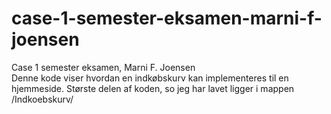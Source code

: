 # case-1-semester-eksamen-marni-f-joensen
 Case 1 semester eksamen, Marni F. Joensen <br>
Denne kode viser hvordan en indkøbskurv kan implementeres til en hjemmeside.
Største delen af koden, so jeg har lavet ligger i mappen /Indkoebskurv/
